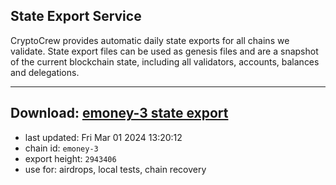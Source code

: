 ## State Export Service
CryptoCrew provides automatic daily state exports for all chains we validate. State export files can be used as genesis files and are a snapshot of the current blockchain state, including all validators, accounts, balances and delegations.

---
**Download: [emoney-3 state export](https://dl-eu2.ccvalidators.com/SERVICE/emoney/emoney-3_export_2943406.json)**
---

- last updated: Fri Mar 01 2024 13:20:12
- chain id: `emoney-3`
- export height: `2943406`
- use for: airdrops, local tests, chain recovery
